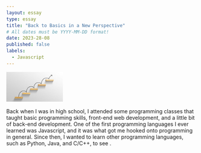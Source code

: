 ```yaml
---
layout: essay
type: essay
title: "Back to Basics in a New Perspective"
# All dates must be YYYY-MM-DD format!
date: 2023-28-08
published: false
labels:
  - Javascript
---
```


<img width="150px" class="rounded float-start pe-4" src="../img/back-to-basics/climbing-steps-upwards.jpeg">

Back when I was in high school, I attended some programming classes that taught basic programming skills, front-end web development, and a little bit of back-end development. One of the first programming languages I ever learned was Javascript, and it was what got me hooked onto programming in general. Since then, I wanted to learn other programming languages, such as Python, Java, and C/C++, to see . 
